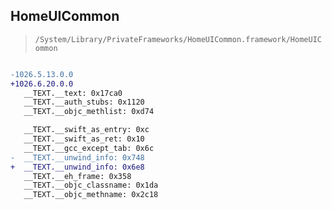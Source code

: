 ## HomeUICommon

> `/System/Library/PrivateFrameworks/HomeUICommon.framework/HomeUICommon`

```diff

-1026.5.13.0.0
+1026.6.20.0.0
   __TEXT.__text: 0x17ca0
   __TEXT.__auth_stubs: 0x1120
   __TEXT.__objc_methlist: 0xd74

   __TEXT.__swift_as_entry: 0xc
   __TEXT.__swift_as_ret: 0x10
   __TEXT.__gcc_except_tab: 0x6c
-  __TEXT.__unwind_info: 0x748
+  __TEXT.__unwind_info: 0x6e8
   __TEXT.__eh_frame: 0x358
   __TEXT.__objc_classname: 0x1da
   __TEXT.__objc_methname: 0x2c18

```
